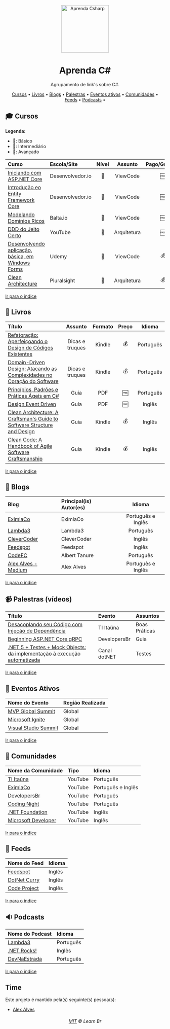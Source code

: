 <p align="center">
	<img width="150px" src="https://raw.githubusercontent.com/learnbr/csharp/master/csharp-logo.png" alt="Aprenda Csharp" style="max-width:100%;">
</p>

<h1 align="center">Aprenda C#</h1>

<p align="center">Agrupamento de link's sobre C#.</p>


<a id="user-content-Índice" class="anchor" href="#Índice" aria-hidden="true"></a>
<p align="center">
	<a href="#mortar_board-cursos">Cursos</a> •
	<a href="#book-livros">Livros</a> •
	<a href="#newspaper-blogs">Blogs</a> •
	<a href="#video_camera-palestras-v%C3%ADdeos">Palestras</a> •
	<a href="#eventos-ativos">Eventos ativos</a> •
	<a href="#speech_balloon-comunidades">Comunidades</a> •
	<a href="#paperclip-feeds">Feeds</a> •
	<a href="#sound-podcasts">Podcasts</a> •
</p>

## :mortar_board: Cursos

**Legenda:**

- :green_heart:: Básico
- :large_orange_diamond:: Intermediário
- :red_circle:: Avançado

Curso | Escola/Site | Nível | Assunto | Pago/Gratuito
:-- | :-- | :--: | :--: | :--:
[Iniciando com ASP.NET Core](https://desenvolvedor.io/curso-online-iniciando-com-asp-net-core)|Desenvolvedor.io|:green_heart:|ViewCode|:free:
[Introdução eo Entity Framework Core](https://desenvolvedor.io/curso-online-introducao-entity-framework-core)|Desenvolvedor.io|:green_heart:|ViewCode|:free:
[Modelando Domínios Ricos](https://desenvolvedor.io/curso-online-iniciando-com-asp-net-core)|Balta.io|:large_orange_diamond:|ViewCode|:free:
[DDD do Jeito Certo](https://www.youtube.com/watch?v=2X9Q97u4tUg&list=PLkpjQs-GfEMN8CHp7tIQqg6JFowrIX9ve)|YouTube|:red_circle:|Arquitetura|:free:
[Desenvolvendo aplicação, básica, em Windows Forms](https://www.udemy.com/course/desenvolvendo-aplicacao-basica-em-windows-forms/learn/lecture/13273426#overview)|Udemy|:green_heart:|ViewCode|:moneybag:
[Clean Architecture](https://app.pluralsight.com/library/courses/clean-architecture-patterns-practices-principles/table-of-contents)|Pluralsight|:red_circle:|Arquitetura|:moneybag:



[Ir para o índice](#Índice)

## :book: Livros

Título | Assunto | Formato | Preço | Idioma
:-- | :--: | :--: | :--: | :--:
[Refatoração: Aperfeiçoando o Design de Códigos Existentes](https://www.amazon.com.br/Refatora%C3%A7%C3%A3o-Aperfei%C3%A7oando-Design-C%C3%B3digos-Existentes/dp/8575227246/ref=sr_1_1?__mk_pt_BR=%C3%85M%C3%85%C5%BD%C3%95%C3%91&crid=21U40Q7T51FBK&dchild=1&keywords=martin+fowler&qid=1615224452&s=books&sprefix=martin%2Cstripbooks%2C285&sr=1-1)|Dicas e truques|Kindle|:moneybag:|Português|
[Domain-Driven Design: Atacando as Complexidades no Coração do Software](https://www.amazon.com.br/Domain-Driven-Design-Eric-Evans/dp/8550800651/ref=sr_1_3?__mk_pt_BR=%C3%85M%C3%85%C5%BD%C3%95%C3%91&crid=21U40Q7T51FBK&dchild=1&keywords=martin+fowler&qid=1615224452&s=books&sprefix=martin%2Cstripbooks%2C285&sr=1-3)|Dicas e truques|Kindle|:moneybag:|Português|
[Princípios, Padrões e Práticas Ágeis em C#](https://drive.google.com/file/d/1pQs4Kj_l1yAcqTtqcTunbL1zfK6UFuI8/view?usp=sharing)|Guia|PDF|:free:|Português|
[Design Event Driven](https://drive.google.com/file/d/1GA7RyX1NeMOT7oshkn3Jfw5c4In-fqz7/view?usp=sharing)|Guia|PDF|:free:|Inglês|
[Clean Architecture: A Craftsman's Guide to Software Structure and Design](https://www.amazon.com.br/Clean-Architecture-Craftsmans-Software-Structure/dp/0134494164/ref=sr_1_10?__mk_pt_BR=%C3%85M%C3%85%C5%BD%C3%95%C3%91&crid=21U40Q7T51FBK&dchild=1&keywords=martin+fowler&qid=1615224768&refinements=p_n_feature_nine_browse-bin%3A8529758011&rnid=8529757011&s=books&sprefix=martin%2Cstripbooks%2C285&sr=1-10)|Guia|Kindle|:moneybag:|Inglês|
[Clean Code: A Handbook of Agile Software Craftsmanship](https://www.amazon.com.br/Clean-Code-Handbook-Software-Craftsmanship/dp/0132350882/ref=sr_1_19?__mk_pt_BR=%C3%85M%C3%85%C5%BD%C3%95%C3%91&crid=21U40Q7T51FBK&dchild=1&keywords=martin+fowler&qid=1615224825&refinements=p_n_feature_nine_browse-bin%3A8529758011&rnid=8529757011&s=books&sprefix=martin%2Cstripbooks%2C285&sr=1-19)|Guia|Kindle|:moneybag:|Inglês|



[Ir para o índice](#Índice)

## :newspaper: Blogs

Blog | Principal(is) Autor(es) | Idioma
:-- | :-- | :--:
[EximiaCo](https://www.eximiaco.tech/pt/)| EximiaCo | Português e Inglês
[Lambda3](https://www.lambda3.com.br/blog/) | Lambda3 | Português
[CleverCoder](https://clevercoder.net) | CleverCoder | Inglês
[Feedspot](https://www.feedspot.com)|Feedspot|Inglês
[CodeFC](https://codefc.com.br/)|Albert Tanure| Português
[Alex Alves - Medium](https://medium.com/@alexalvess)|Alex Alves|Português e Inglês

[Ir para o índice](#Índice)

## :video_camera: Palestras (vídeos)

Título | Evento | Assuntos
:-- | :-- | :--
[Desacoplando seu Código com Injeção de Dependência](https://www.youtube.com/watch?v=R4U49z60JU4)|TI Itaúna|Boas Práticas
[Beginning ASP.NET Core gRPC](https://www.youtube.com/watch?v=gtHQdon2ZO8)|DevelopersBr|Guia
[.NET 5 + Testes + Mock Objects: da implementação à execução automatizada](https://www.youtube.com/watch?v=InifTID-gVI)|Canal dotNET|Testes

[Ir para o índice](#Índice)



## :circus_tent: Eventos Ativos

Nome do Evento | Região Realizada
:-- | :--
[MVP Global Summit](https://mvp.microsoft.com/pt-br/Summit)| Global
[Microsoft Ignite](https://myignite.microsoft.com/)|Global
[Visual Studio Summit](https://vssummit.com.br/)|Global

[Ir para o índice](#Índice)

## :speech_balloon: Comunidades

Nome da Comunidade | Tipo | Idioma
:-- | :-- | :--
[TI Itaúna](https://www.youtube.com/channel/UCxNytSAAlhxaNsz7CP3qIaw)|YouTube|Português
[EximiaCo](https://www.youtube.com/channel/UCwX5b4ru7-vkcxrg-3ehbPA)|YouTube|Português e Inglês
[DevelopersBr](https://www.youtube.com/channel/UCGhSrtP0-1qq0XPbnMpi2kQ)|YouTube|Português
[Coding Night](https://www.youtube.com/channel/UCLoVnmvp0fYn-BCK7yKTxUQ)|YouTube|Português
[.NET Foundation](https://www.youtube.com/channel/UCiaZbznpWV1o-KLxj8zqR6A)|YouTube|Inglês
[Microsoft Developer](https://www.youtube.com/channel/UCsMica-v34Irf9KVTh6xx-g)|YouTube|Inglês

[Ir para o índice](#Índice)

## :paperclip: Feeds

Nome do Feed | Idioma
:-- | :--
[Feedspot](https://www.feedspot.com)|Inglês
[DotNet Curry](https://www.dotnetcurry.com)|Inglês
[Code Project](https://www.codeproject.com)|Inglês


[Ir para o índice](#Índice)

## :sound: Podcasts

Nome do Podcast | Idioma
:-- | :--
[Lambda3](https://www.lambda3.com.br/lambda3-podcast/)|Português
[.NET Rocks!](https://open.spotify.com/show/5tz9eGgXtNHmq3WVD3EwYx?si=xloBx_WQStO3GP-WNlZZxA)|Inglês
[DevNaEstrada](https://pca.st/7ilb)|Português

[Ir para o índice](#Índice)


## Time

Este projeto é mantido pela(s) seguinte(s) pessoa(s):

* [Alex Alves](https://github.com/alexalvess)


<h6 align="center">
	<a href="./MIT.md">MIT</a>
	©
	Learn Br
</h6>
